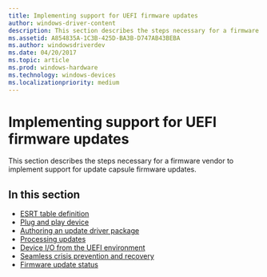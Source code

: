 ```yaml
---
title: Implementing support for UEFI firmware updates
author: windows-driver-content
description: This section describes the steps necessary for a firmware vendor to implement support for update capsule firmware updates.
ms.assetid: A854835A-1C3B-425D-BA3B-D747AB43BEBA
ms.author: windowsdriverdev
ms.date: 04/20/2017
ms.topic: article
ms.prod: windows-hardware
ms.technology: windows-devices
ms.localizationpriority: medium
---
```


# Implementing support for UEFI firmware updates


This section describes the steps necessary for a firmware vendor to implement support for update capsule firmware updates.

## In this section


-   [ESRT table definition](esrt-table-definition.md)
-   [Plug and play device](plug-and-play-device.md)
-   [Authoring an update driver package](authoring-an-update-driver-package.md)
-   [Processing updates](processing-updates.md)
-   [Device I/O from the UEFI environment](device-i-o-from-the-uefi-environment.md)
-   [Seamless crisis prevention and recovery](seamless-crisis-prevention-and-recovery.md)
-   [Firmware update status](firmware-update-status.md)

 

 





